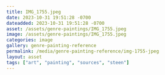 ```yaml
---
title: IMG_1755.jpeg
date: 2023-10-31 19:51:28 -0700
dateadded: 2023-10-31 19:51:28 -0700
asset: /assets/genre-paintings/IMG_1755.jpeg
image: /assets/genre-paintings/IMG_1755.jpeg
categories: image
gallery: genre-painting-reference
permalink: /media/genre-painting-reference/img-1755-jpeg
layout: asset
tags: ["art", "painting", "sources", "steen"]
--- 
```

